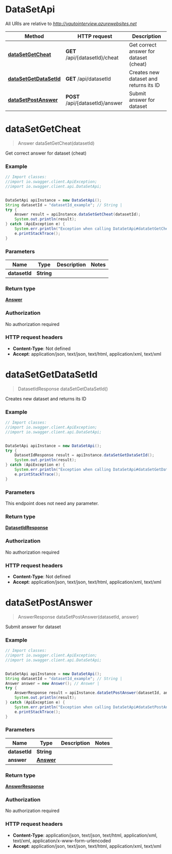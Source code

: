 # DataSetApi

All URIs are relative to *http://vautointerview.azurewebsites.net*

Method | HTTP request | Description
------------- | ------------- | -------------
[**dataSetGetCheat**](DataSetApi.md#dataSetGetCheat) | **GET** /api/{datasetId}/cheat | Get correct answer for dataset (cheat)
[**dataSetGetDataSetId**](DataSetApi.md#dataSetGetDataSetId) | **GET** /api/datasetId | Creates new dataset and returns its ID
[**dataSetPostAnswer**](DataSetApi.md#dataSetPostAnswer) | **POST** /api/{datasetId}/answer | Submit answer for dataset


<a name="dataSetGetCheat"></a>
# **dataSetGetCheat**
> Answer dataSetGetCheat(datasetId)

Get correct answer for dataset (cheat)

### Example
```java
// Import classes:
//import io.swagger.client.ApiException;
//import io.swagger.client.api.DataSetApi;


DataSetApi apiInstance = new DataSetApi();
String datasetId = "datasetId_example"; // String | 
try {
    Answer result = apiInstance.dataSetGetCheat(datasetId);
    System.out.println(result);
} catch (ApiException e) {
    System.err.println("Exception when calling DataSetApi#dataSetGetCheat");
    e.printStackTrace();
}
```

### Parameters

Name | Type | Description  | Notes
------------- | ------------- | ------------- | -------------
 **datasetId** | **String**|  |

### Return type

[**Answer**](Answer.md)

### Authorization

No authorization required

### HTTP request headers

 - **Content-Type**: Not defined
 - **Accept**: application/json, text/json, text/html, application/xml, text/xml

<a name="dataSetGetDataSetId"></a>
# **dataSetGetDataSetId**
> DatasetIdResponse dataSetGetDataSetId()

Creates new dataset and returns its ID

### Example
```java
// Import classes:
//import io.swagger.client.ApiException;
//import io.swagger.client.api.DataSetApi;


DataSetApi apiInstance = new DataSetApi();
try {
    DatasetIdResponse result = apiInstance.dataSetGetDataSetId();
    System.out.println(result);
} catch (ApiException e) {
    System.err.println("Exception when calling DataSetApi#dataSetGetDataSetId");
    e.printStackTrace();
}
```

### Parameters
This endpoint does not need any parameter.

### Return type

[**DatasetIdResponse**](DatasetIdResponse.md)

### Authorization

No authorization required

### HTTP request headers

 - **Content-Type**: Not defined
 - **Accept**: application/json, text/json, text/html, application/xml, text/xml

<a name="dataSetPostAnswer"></a>
# **dataSetPostAnswer**
> AnswerResponse dataSetPostAnswer(datasetId, answer)

Submit answer for dataset

### Example
```java
// Import classes:
//import io.swagger.client.ApiException;
//import io.swagger.client.api.DataSetApi;


DataSetApi apiInstance = new DataSetApi();
String datasetId = "datasetId_example"; // String | 
Answer answer = new Answer(); // Answer | 
try {
    AnswerResponse result = apiInstance.dataSetPostAnswer(datasetId, answer);
    System.out.println(result);
} catch (ApiException e) {
    System.err.println("Exception when calling DataSetApi#dataSetPostAnswer");
    e.printStackTrace();
}
```

### Parameters

Name | Type | Description  | Notes
------------- | ------------- | ------------- | -------------
 **datasetId** | **String**|  |
 **answer** | [**Answer**](Answer.md)|  |

### Return type

[**AnswerResponse**](AnswerResponse.md)

### Authorization

No authorization required

### HTTP request headers

 - **Content-Type**: application/json, text/json, text/html, application/xml, text/xml, application/x-www-form-urlencoded
 - **Accept**: application/json, text/json, text/html, application/xml, text/xml

